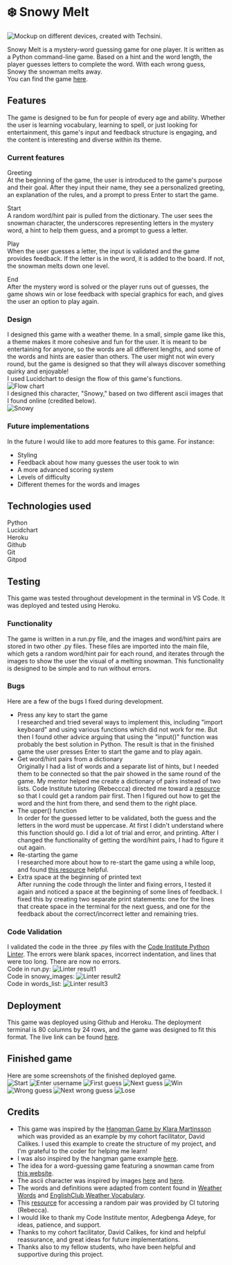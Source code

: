 # ❄️ Snowy Melt

![Mockup on different devices, created with Techsini.](readme-images/mockup.png)

Snowy Melt is a mystery-word guessing game for one player. It is written as a Python command-line game. Based on a hint and the word length, the player guesses letters to complete the word. With each wrong guess, Snowy the snowman melts away.<br>
You can find the game [here](https://snowy-melt-ad37e9d6291f.herokuapp.com/).

## Features 

The game is designed to be fun for people of every age and ability. Whether the user is learning vocabulary, learning to spell, or just looking for entertainment, this game's input and feedback structure is engaging, and the content is interesting and diverse within its theme.

### Current features

Greeting <br>
At the beginning of the game, the user is introduced to the game's purpose and their goal. After they input their name, they see a personalized greeting, an explanation of the rules, and a prompt to press Enter to start the game.<br>

Start <br>
A random word/hint pair is pulled from the dictionary. The user sees the snowman character, the underscores representing letters in the mystery word, a hint to help them guess, and a prompt to guess a letter. <br>

Play <br>
When the user guesses a letter, the input is validated and the game provides feedback. If the letter is in the word, it is added to the board. If not, the snowman melts down one level. <br>

End <br>
After the mystery word is solved or the player runs out of guesses, the game shows win or lose feedback with special graphics for each, and gives the user an option to play again.

### Design
I designed this game with a weather theme. In a small, simple game like this, a theme makes it more cohesive and fun for the user. It is meant to be entertaining for anyone, so the words are all different lengths, and some of the words and hints are easier than others. The user might not win every round, but the game is designed so that they will always discover something quirky and enjoyable! <br>
I used Lucidchart to design the flow of this game's functions. <br> ![Flow chart](readme-images/flow-chart.png)<br>
I designed this character, "Snowy," based on two different ascii images that I found online (credited below).<br>
![Snowy](readme-images/snowy.png)

### Future implementations
In the future I would like to add more features to this game. For instance:
- Styling
- Feedback about how many guesses the user took to win
- A more advanced scoring system
- Levels of difficulty
- Different themes for the words and images

## Technologies used
Python <br>
Lucidchart <br>
Heroku <br>
Github <br>
Git <br>
Gitpod

## Testing 
This game was tested throughout development in the terminal in VS Code. It was deployed and tested using Heroku.

### Functionality
The game is written in a run.py file, and the images and word/hint pairs are stored in two other .py files. These files are imported into the main file, which gets a random word/hint pair for each round, and iterates through the images to show the user the visual of a melting snowman. This functionality is designed to be simple and to run without errors.

### Bugs
Here are a few of the bugs I fixed during development.
- Press any key to start the game <br>
I researched and tried several ways to implement this, including "import keyboard" and using various functions which did not work for me. But then I found other advice arguing that using the "input()" function was probably the best solution in Python. The result is that in the finished game the user presses Enter to start the game and to play again.
- Get word/hint pairs from a dictionary <br>
Originally I had a list of words and a separate list of hints, but I needed them to be connected so that the pair showed in the same round of the game. My mentor helped me create a dictionary of pairs instead of two lists. Code Institute tutoring (Rebeccca) directed me toward a [resource](https://stackoverflow.com/questions/4859292/how-can-i-get-a-random-key-value-pair-from-a-dictionary/4859322#4859322) so that I could get a random pair first. Then I figured out how to get the word and the hint from there, and send them to the right place.
- The upper() function <br>
In order for the guessed letter to be validated, both the guess and the letters in the word must be uppercase. At first I didn't understand where this function should go. I did a lot of trial and error, and printing. After I changed the functionality of getting the word/hint pairs, I had to figure it out again.
- Re-starting the game <br>
I researched more about how to re-start the game using a while loop, and found [this resource](https://www.askpython.com/python/examples/restart-loop-in-python#:~:text=Restart%20a%20Nested%20Loop%20in%20Python&text=A%20nested%20loop%20is%20a,will%20understand%20this%20during%20implementation.) helpful.
- Extra space at the beginning of printed text <br>
After running the code through the linter and fixing errors, I tested it again and noticed a space at the beginning of some lines of feedback. I fixed this by creating two separate print statements: one for the lines that create space in the terminal for the next guess, and one for the feedback about the correct/incorrect letter and remaining tries.

### Code Validation 

I validated the code in the three .py files with the [Code Institute Python Linter](https://pep8ci.herokuapp.com/). The errors were blank spaces, incorrect indentation, and lines that were too long. There are now no errors.<br> Code in run.py: ![Linter result1](readme-images/linter-result1.png)<br>Code in snowy_images: ![Linter result2](readme-images/linter-result2.png)<br>Code in words_list: ![Linter result3](readme-images/linter-result3.png)<br>

## Deployment

This game was deployed using Github and Heroku. The deployment terminal is 80 columns by 24 rows, and the game was designed to fit this format. The live link can be found [here](https://snowy-melt-ad37e9d6291f.herokuapp.com/).

## Finished game
Here are some screenshots of the finished deployed game. <br>
![Start](readme-images/screenshot0.png) ![Enter username](readme-images/screenshot1.png) ![First guess](readme-images/screenshot2.png) ![Next guess](readme-images/screenshot3.png) ![Win](readme-images/screenshot4.png) ![Wrong guess](readme-images/screenshot5.png) ![Next wrong guess](readme-images/screenshot6.png) ![Lose](readme-images/screenshot7.png)

## Credits 
- This game was inspired by the [Hangman Game by Klara Martinsson](https://github.com/KlaraMartinsson/hangman-game/tree/main) which was provided as an example by my cohort facilitator, David Calikes. I used this example to create the structure of my project, and I'm grateful to the coder for helping me learn!
- I was also inspired by the hangman game example [here](https://hackr.io/blog/python-projects).
- The idea for a word-guessing game featuring a snowman came from [this website](https://rhodygirlresources.com/product/digital-sight-word-games-snowman-melt/).
- The ascii character was inspired by images [here](https://amgrubb.github.io/csc111/lab-5-loopFunc.html) and [here](https://www.momsarefrommars.com/moms-blog/category/ascii%20art).
- The words and definitions were adapted from content found in [Weather Words](https://www.metoffice.gov.uk/weather/learn-about/met-office-for-schools/other-content/other-resources/weather-words) and [EnglishClub Weather Vocabulary](https://www.englishclub.com/vocabulary/weather-vocabulary.php).
- This [resource](https://stackoverflow.com/questions/4859292/how-can-i-get-a-random-key-value-pair-from-a-dictionary/4859322#4859322) for accessing a random pair was provided by CI tutoring (Rebecca).
- I would like to thank my Code Institute mentor, Adegbenga Adeye, for ideas, patience, and support.
- Thanks to my cohort facilitator, David Calikes, for kind and helpful reassurance, and great ideas for future implementations.
- Thanks also to my fellow students, who have been helpful and supportive during this project.